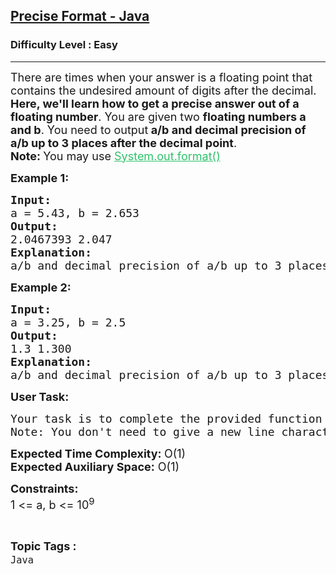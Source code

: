 <h2><a href="https://www.geeksforgeeks.org/problems/precise-fomat-java/1?page=1&category=Java&sortBy=submissions">Precise Format - Java</a></h2><h3>Difficulty Level : Easy</h3><hr><div class="problems_problem_content__Xm_eO"><p><span style="font-size: 18px;">There are times when your answer is a floating point that contains the undesired amount of digits after the decimal. <strong>Here, we'll learn how to get a precise answer out of a floating number</strong>. You are given two <strong>floating numbers a and b</strong>. You need to output<strong> a/b and decimal precision of a/b up to 3 places after the decimal point</strong>.<br><strong>Note: </strong>You may use <span style="color: #2dc26b;"><a style="color: #2dc26b;" href="https://www.geeksforgeeks.org/formatted-output-in-java/">System.out.format()</a></span></span></p>
<p><strong><span style="font-size: 18px;">Example 1:</span></strong></p>
<pre><span style="font-size: 18px;"><strong>Input:</strong>
a = 5.43, b = 2.653</span>
<span style="font-size: 18px;"><strong>Output:</strong></span>
<span style="font-size: 18px;">2.0467393 2.047<br><strong>Explanation:<br></strong>a/b and decimal precision of a/b up to 3 places after the decimal point are given.<br></span></pre>
<p><strong><span style="font-size: 18px;">Example 2:</span></strong></p>
<pre><span style="font-size: 18px;"><strong>Input:</strong> <br>a = 3.25, b = 2.5</span><br><span style="font-size: 18px;"><strong>Output:</strong></span> <br><span style="font-size: 18px;">1.3 1.300</span><br><span style="font-size: 18px;"><strong>Explanation:<br></strong>a/b and decimal precision of a/b up to 3 places after the decimal point are given.</span></pre>
<p><span style="font-size: 18px;"><strong>User Task:</strong></span></p>
<pre><span style="font-size: 18px;">Your task is to complete the provided function <strong>printInFormat()</strong>.<br>Note: You don't need to give a new line character after using System.out.format().</span></pre>
<p><span style="font-size: 18px;"><strong>Expected Time Complexity:&nbsp;</strong>O(1)<br><strong>Expected Auxiliary Space:</strong>&nbsp;O(1)</span></p>
<p><span style="font-size: 18px;"><strong>Constraints:</strong><br>1 &lt;= a, b &lt;= 10<sup>9</sup></span></p></div><br><p><span style=font-size:18px><strong>Topic Tags : </strong><br><code>Java</code>&nbsp;